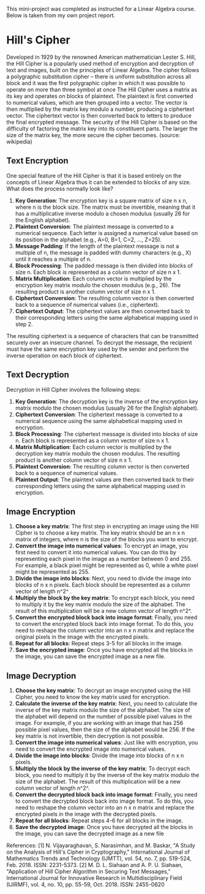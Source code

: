 This mini-project was completed as instructed for a Linear Algebra course. Below is taken from my own project report.

# Hill's Cipher
Developed in 1929 by the renowned American mathematician Lester S. Hill, the Hill Cipher is a popularly used method of encryption and decryption of text and images, built on the principles of Linear Algebra.
The cipher follows a polygraphic substitution cipher – there is uniform substitution across all block and it was the first polygraphic cipher in which it was possible to operate on more than three symbol at once The Hill Cipher uses a matrix as its key and operates on blocks of plaintext. 
The plaintext is first converted to numerical values, which are then grouped into a vector. The vector is then multiplied by the matrix key modulo a number, producing a ciphertext vector. The ciphertext vector is then converted back to letters to produce the final encrypted message. The security of the Hill Cipher is based on the difficulty of factoring the matrix key into its constituent parts. The larger the size of the matrix key, the more secure the cipher becomes. (source: wikipedia)

## Text Encryption 
One special feature of the Hill Cipher is that it is based entirely on the concepts of Linear Algebra thus it can be extended to blocks of any size. What does the process normally look like? 
1. **Key Generation**: The encryption key is a square matrix of size n x n, where n is the block size. The matrix must be invertible, meaning that it has a multiplicative inverse modulo a chosen modulus (usually 26 for the English alphabet). 
2. **Plaintext Conversion**: The plaintext message is converted to a numerical sequence. Each letter is assigned a numerical value based on its position in the alphabet (e.g., A=0, B=1, C=2, ..., Z=25). 
3. **Message Padding**: If the length of the plaintext message is not a multiple of n, the message is padded with dummy characters (e.g., X) until it reaches a multiple of n. 
4. **Block Processing**: The padded message is then divided into blocks of size n. Each block is represented as a column vector of size n x 1. 
5. **Matrix Multiplication**: Each column vector is multiplied by the encryption key matrix modulo the chosen modulus (e.g., 26). The resulting product is another column vector of size n x 1. 
6. **Ciphertext Conversion**: The resulting column vector is then converted back to a sequence of numerical values (i.e., ciphertext).
7. **Ciphertext Output**: The ciphertext values are then converted back to their corresponding letters using the same alphabetical mapping used in step 2. 

The resulting ciphertext is a sequence of characters that can be transmitted securely over an insecure channel. To decrypt the message, the recipient must have the same encryption key used by the sender and perform the inverse operation on each block of ciphertext.

## Text Decryption
Decryption in Hill Cipher involves the following steps: 
1. **Key Generation**: The decryption key is the inverse of the encryption key matrix modulo the chosen modulus (usually 26 for the English alphabet). 
2. **Ciphertext Conversion**: The ciphertext message is converted to a numerical sequence using the same alphabetical mapping used in encryption. 
3. **Block Processing**: The ciphertext message is divided into blocks of size n. Each block is represented as a column vector of size n x 1. 
4. **Matrix Multiplication**: Each column vector is multiplied by the decryption key matrix modulo the chosen modulus. The resulting product is another column vector of size n x 1. 
5. **Plaintext Conversion**: The resulting column vector is then converted back to a sequence of numerical values. 
6. **Plaintext Output**: The plaintext values are then converted back to their corresponding letters using the same alphabetical mapping used in encryption.

## Image Encryption
1. **Choose a key matrix**: The first step in encrypting an image using the Hill Cipher is to choose a key matrix. The key matrix should be an n x n matrix of integers, where n is the size of the blocks you want to encrypt. 
2. **Convert the image into numerical values**: To encrypt an image, you first need to convert it into numerical values. You can do this by representing each pixel in the image as a number between 0 and 255. For example, a black pixel might be represented as 0, while a white pixel might be represented as 255. 
3. **Divide the image into blocks**: Next, you need to divide the image into blocks of n x n pixels. Each block should be represented as a column vector of length n^2^ . 
4. **Multiply the block by the key matrix**: To encrypt each block, you need to multiply it by the key matrix modulo the size of the alphabet. The result of this multiplication will be a new column vector of length n^2^. 
5. **Convert the encrypted block back into image format**: Finally, you need to convert the encrypted block back into image format. To do this, you need to reshape the column vector into an n x n matrix and replace the original pixels in the image with the encrypted pixels. 
6. **Repeat for all blocks**: Repeat steps 3-5 for all blocks in the image. 
7. **Save the encrypted image**: Once you have encrypted all the blocks in the image, you can save the encrypted image as a new file.

## Image Decryption
1. **Choose the key matrix**: To decrypt an image encrypted using the Hill Cipher, you need to know the key matrix used for encryption. 
2. **Calculate the inverse of the key matrix**: Next, you need to calculate the inverse of the key matrix modulo the size of the alphabet. The size of the alphabet will depend on the number of possible pixel values in the image. For example, if you are working with an image that has 256 possible pixel values, then the size of the alphabet would be 256. If the key matrix is not invertible, then decryption is not possible. 
3. **Convert the image into numerical values**: Just like with encryption, you need to convert the encrypted image into numerical values. 
4. **Divide the image into blocks**: Divide the image into blocks of n x n pixels. 
5. **Multiply the block by the inverse of the key matrix**: To decrypt each block, you need to multiply it by the inverse of the key matrix modulo the size of the alphabet. The result of this multiplication will be a new column vector of length n^2^. 
6. **Convert the decrypted block back into image format**: Finally, you need to convert the decrypted block back into image format. To do this, you need to reshape the column vector into an n x n matrix and replace the encrypted pixels in the image with the decrypted pixels. 
7. **Repeat for all blocks**: Repeat steps 4-6 for all blocks in the image. 
8. **Save the decrypted image**: Once you have decrypted all the blocks in the image, you can save the decrypted image as a new file

References:
[1] N. Vijayaraghavan, S. Narasimhan, and M. Baskar, "A Study on the Analysis of Hill's Cipher in Cryptography," International Journal of Mathematics Trends and Technology (IJMTT), vol. 54, no. 7, pp. 519-524, Feb. 2018. ISSN: 2231-5373. 
[2] M. D. L. Siahaan and A. P. U. Siahaan, "Application of Hill Cipher Algorithm in Securing Text Messages," International Journal for Innovative Research in Multidisciplinary Field (IJIRMF), vol. 4, no. 10, pp. 55-59, Oct. 2018. ISSN: 2455-0620

